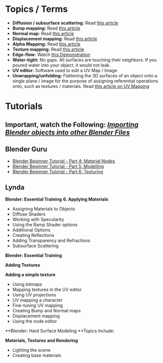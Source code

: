 # Topics / Terms
 * **Diffusion / subsurface scattering:** Read [this article](https://en.wikipedia.org/wiki/Subsurface_scattering)
 * **Bump mapping:** Read [this article](https://en.wikipedia.org/wiki/Bump_mapping)
 * **Normal map:** Read [this article](https://en.wikipedia.org/wiki/Normal_mapping)
 * **Displacement mapping:** Read [this article](https://en.wikipedia.org/wiki/Displacement_mapping)
 * **Alpha Mapping:** Read [this article](https://en.wikipedia.org/wiki/Alpha_mapping)
 * **Texture mapping:** Read [this article](https://en.wikipedia.org/wiki/Texture_mapping)
 * **Edge-flow:** Watch [this Demonstration](https://www.youtube.com/watch?v=Lip59doQQRk)
 * **Water-tight:** No gaps. All surfaces are touching their neighbors. If you poured water into your object, it would not leak.
 * **UV editor:** Software used to edit a UV Map / Image
 * **Unwrapping/unfolding:** Flattening the 3D surfaces of an object onto a single plane / image for the purpose of assigning referential operations onto, such as textures / materials.
 Read [this article on UV Mapping](https://en.wikipedia.org/wiki/UV_mapping)

# Tutorials


## Important, watch the Following: [_Importing Blender objects into other Blender Files_](https://www.youtube.com/watch?v=tDd2Nxq6GjQ)

## Blender Guru

 * [Blender Beginner Tutorial - Part 4: Material Nodes](https://www.youtube.com/watch?v=f5Gb1VK98Wc)
 * [Blender Beginner Tutorial - Part 5: Modelling](https://www.youtube.com/watch?v=ZtSh4Yedafg)
 * [Blender Beginner Tutorial - Part 6: Texturing](https://www.youtube.com/watch?v=izqZe8s_Jmw)

## Lynda

**Blender: Essential Training**
**6. Applying Materials**
* Assigning Materials to Objects
* Diffuse Shaders
* Working with Specularity
* Using the Ramp Shader options
* Additional Options
* Creating Reflections
* Adding Transparency and Refractions
* Subsurface Scattering

**Blender: Essential Training**

  **Adding Textures**

**Adding a simple texture**
* Using bitmaps
* Mapping textures in the UV editor
* Using UV projections
* UV mapping a character
* Fine-tuning UV mapping
* Creating Bump and Normal maps
* Displacement mapping
* Using the node editor

**Blender: Hard Surface Modeling
**Topics Include:

**Materials, Textures and Rendering**
* Lighting the scene
* Creating base materials